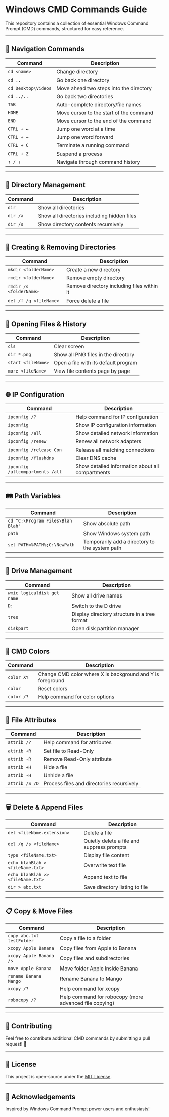 # Windows CMD Commands Guide

This repository contains a collection of essential Windows Command Prompt (CMD) commands, structured for easy reference.

---

## 🚀 Navigation Commands

| Command | Description |
|---------|-------------|
| `cd <name>` | Change directory |
| `cd ..` | Go back one directory |
| `cd Desktop\Videos` | Move ahead two steps into the directory |
| `cd ../..` | Go back two directories |
| `TAB` | Auto-complete directory/file names |
| `HOME` | Move cursor to the start of the command |
| `END` | Move cursor to the end of the command |
| `CTRL + ←` | Jump one word at a time |
| `CTRL + →` | Jump one word forward |
| `CTRL + C` | Terminate a running command |
| `CTRL + Z` | Suspend a process |
| `↑ / ↓` | Navigate through command history |

---

## 📁 Directory Management

| Command | Description |
|---------|-------------|
| `dir` | Show all directories |
| `dir /a` | Show all directories including hidden files |
| `dir /s` | Show directory contents recursively |

---

## 📂 Creating & Removing Directories

| Command | Description |
|---------|-------------|
| `mkdir <folderName>` | Create a new directory |
| `rmdir <folderName>` | Remove empty directory |
| `rmdir /s <folderName>` | Remove directory including files within it |
| `del /f /q <fileName>` | Force delete a file |

---

## 📜 Opening Files & History

| Command | Description |
|---------|-------------|
| `cls` | Clear screen |
| `dir *.png` | Show all PNG files in the directory |
| `start <fileName>` | Open a file with its default program |
| `more <fileName>` | View file contents page by page |

---

## 🌐 IP Configuration

| Command | Description |
|---------|-------------|
| `ipconfig /?` | Help command for IP configuration |
| `ipconfig` | Show IP configuration information |
| `ipconfig /all` | Show detailed network information |
| `ipconfig /renew` | Renew all network adapters |
| `ipconfig /release Con` | Release all matching connections |
| `ipconfig /flushdns` | Clear DNS cache |
| `ipconfig /allcompartments /all` | Show detailed information about all compartments |

---

## 🛤 Path Variables

| Command | Description |
|---------|-------------|
| `cd "C:\Program Files\Blah Blah"` | Show absolute path |
| `path` | Show Windows system path |
| `set PATH=%PATH%;C:\NewPath` | Temporarily add a directory to the system path |

---

## 💾 Drive Management

| Command | Description |
|---------|-------------|
| `wmic logicaldisk get name` | Show all drive names |
| `D:` | Switch to the D drive |
| `tree` | Display directory structure in a tree format |
| `diskpart` | Open disk partition manager |

---

## 🎨 CMD Colors

| Command | Description |
|---------|-------------|
| `color XY` | Change CMD color where X is background and Y is foreground |
| `color` | Reset colors |
| `color /?` | Help command for color options |

---

## 🔐 File Attributes

| Command | Description |
|---------|-------------|
| `attrib /?` | Help command for attributes |
| `attrib +R` | Set file to Read-Only |
| `attrib -R` | Remove Read-Only attribute |
| `attrib +H` | Hide a file |
| `attrib -H` | Unhide a file |
| `attrib /S /D` | Process files and directories recursively |

---

## 🗑 Delete & Append Files

| Command | Description |
|---------|-------------|
| `del <fileName.extension>` | Delete a file |
| `del /q /s <fileName>` | Quietly delete a file and suppress prompts |
| `type <fileName.txt>` | Display file content |
| `echo blahBlah > <fileName.txt>` | Overwrite text file |
| `echo blahBlah >> <fileName.txt>` | Append text to file |
| `dir > abc.txt` | Save directory listing to file |

---

## 📋 Copy & Move Files

| Command | Description |
|---------|-------------|
| `copy abc.txt testFolder` | Copy a file to a folder |
| `xcopy Apple Banana` | Copy files from Apple to Banana |
| `xcopy Apple Banana /s` | Copy files and subdirectories |
| `move Apple Banana` | Move folder Apple inside Banana |
| `rename Banana Mango` | Rename Banana to Mango |
| `xcopy /?` | Help command for xcopy |
| `robocopy /?` | Help command for robocopy (more advanced file copying) |

---

## 🔗 Contributing

Feel free to contribute additional CMD commands by submitting a pull request! 🚀

---

## 📜 License

This project is open-source under the [MIT License](LICENSE).

---

## 📢 Acknowledgements

Inspired by Windows Command Prompt power users and enthusiasts!
